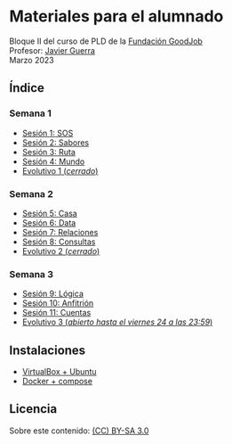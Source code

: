 # Materiales para el alumnado

Bloque II del curso de PLD de la [Fundación GoodJob](https://www.fundaciongoodjob.org/)  
Profesor: [Javier Guerra](https://javguerra.github.io/)  
Marzo 2023  

## Índice

### Semana 1

- [Sesión 1: SOS](sesiones/sesion01_SOS.md)
- [Sesión 2: Sabores](sesiones/sesion02_Sabores.md)
- [Sesión 3: Ruta](sesiones/sesion03_Ruta.md)
- [Sesión 4: Mundo](sesiones/sesion04_Mundo.md)
- [Evolutivo 1 (*cerrado*)](https://forms.gle/ir5t8YVfrrNiVY3Q7)

### Semana 2

- [Sesión 5: Casa](sesiones/sesion05_Casa.md)
- [Sesión 6: Data](sesiones/sesion06_Data.md)
- [Sesión 7: Relaciones](sesiones/sesion07_Relaciones.md)
- [Sesión 8: Consultas](sesiones/sesion08_Consultas.md)
- [Evolutivo 2 (*cerrado*)](https://forms.gle/fQ8cRt965VPVHYaE7)

### Semana 3

- [Sesión 9: Lógica](sesiones/sesion09_Logica.md)
- [Sesión 10: Anfitrión](sesiones/sesion10_Anfitrion.md)
- [Sesión 11: Cuentas](sesiones/sesion11_Cuentas.md)
- [Evolutivo 3 (*abierto hasta el viernes 24 a las 23:59*)](https://forms.gle/AhPYFcEf9Ani8okPA)

## Instalaciones

- [VirtualBox + Ubuntu](recursos/virtualbox.md)
- [Docker + compose](recursos/docker.md)

## Licencia
Sobre este contenido: [(CC) BY-SA 3.0](https://creativecommons.org/licenses/by-sa/3.0/es/)  
